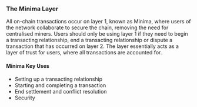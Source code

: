 ### The Minima Layer

All on-chain transactions occur on layer 1, known as Minima, where users of the network collaborate to secure the chain, removing the need for centralised miners. Users should only be using layer 1 if they need to begin a transacting relationship, end a transacting relationship or dispute a transaction that has occurred on layer 2. The layer essentially acts as a layer of trust for users, where all transactions are accounted for.

#### Minima Key Uses

+ Setting up a transacting relationship
+ Starting and completing a transaction
+ End settlement and conflict resolution
+ Security
